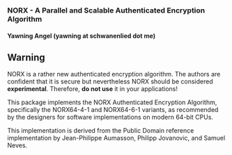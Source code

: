 ### NORX - A Parallel and Scalable Authenticated Encryption Algorithm
#### Yawning Angel (yawning at schwanenlied dot me)

## Warning
NORX is a rather new authenticated encryption algorithm. The authors are
confident that it is secure but nevertheless NORX should be considered
**experimental**. Therefore, **do not use** it in your applications!

This package implements the NORX Authenticated Encryption Algorithm,
specifically the NORX64-4-1 and NORX64-6-1 variants, as recommended by the
designers for software implementations on modern 64-bit CPUs.

This implementation is derived from the Public Domain reference implementation
by Jean-Philippe Aumasson, Philipp Jovanovic, and Samuel Neves.
